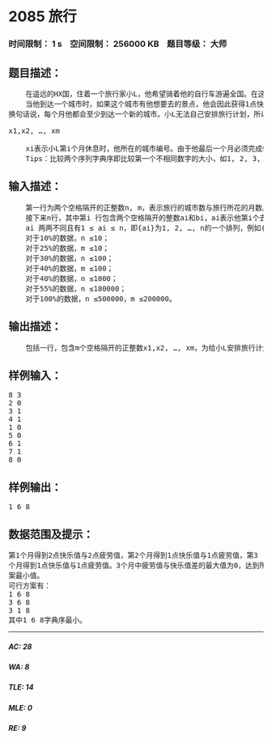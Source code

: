 # 2085 旅行   
### 时间限制： 1 s&nbsp;&nbsp;&nbsp;&nbsp;空间限制： 256000 KB&nbsp;&nbsp;&nbsp;&nbsp;题目等级： 大师  
## 题目描述：  

<pre>
    在遥远的HX国，住着一个旅行家小L，他希望骑着他的自行车游遍全国。在这个国家中，每个城市都有一个编号，共有n个城市，编号从1到n。有的城市没有小L想去的景点，而有的城市有且仅有一个小L想去的景点，所有城市都是这两种情况之一。小L非常热爱信息学，他编写程序给他的旅行安排了一条最短路线以到达所有他想去的景点（所以他旅行线路上城市编号是乱序的）：他第1个到达的城市编号为a1，第i 个到达的城市编号为ai，最后到达城市an结束这次旅行。小L希望用恰好m个月（m< n）的时间完成这次旅行，所以他需要制定一个理性的旅行计划。
    当他到达一个城市时，如果这个城市有他想要去的景点，他会因此获得1点快乐值；但是若到达的城市没有他想去的景点，他会因旅途的疲惫得到1点疲劳值。一个月的时间足够他游玩任意多个城市，但他也希望拿出一定时间来休息。他每个月总是在本月所达到的最后一个城市休息（但如果这个城市有景点，那么小L总会游玩完这个景点再休息）。当然，小L希望每个月都能有一定的旅行任务，即便这个月他所到达的城市中并没有他想去的景点，  
换句话说，每个月他都会至少到达一个新的城市。小L无法自己安排旅行计划，所以求助于你。你需要告诉他一个序列：  
  
x1,x2, …, xm  
  
    xi表示小L第i个月休息时，他所在的城市编号。由于他最后一个月必须完成他的旅行，所以xm肯定等于an。例如，设n = 5，m= 3，(a1, a2, a3, a4, a5) = (3, 2, 4, 1, 5)，(x1, x2, x3) = (2, 1, 5)，这意味着：第1个月先后到达3号和2号城市，并在2号城市休息；第2个月先后到达4号和1号城市，并在1号城市休息；第3个月到达5号城市，并在5号城市休息。这样的方案序列有很多种，设每种方案序列中的第i个月旅行中当月获得的快乐值与疲劳值的差的绝对值为di，设第k种方案序列中求出的d1, d2, …, dm这个m个值的最大值为ck，小L希望所选择的方案序列的ck在所有方案序列中是最小的。事实上，可能有多个方案序列的ck达到并列最小值。由于小L喜爱编程，他患上了一定的强迫症（虽然他自己认为他的强迫症让他炫的发黄），他希望给他的序列是这多个方案中字典序最小的。。  
    Tips：比较两个序列字典序即比较第一个不相同数字的大小，如1, 2, 3, 4 < 1, 2, 4, 3。
</pre>
  
  
## 输入描述：  

<pre>
    第一行为两个空格隔开的正整数n, m，表示旅行的城市数与旅行所花的月数。  
    接下来n行，其中第i 行包含两个空格隔开的整数ai和bi，ai表示他第i个去的城市编号；bi为0或1：如果bi为0，则表示城市ai没有小L想去的景点，若为1则表示城市ai有小L想去的景点。  
    ai 两两不同且有1 ≤ ai ≤ n，即{ai}为1, 2, …, n的一个排列，例如{2, 1, 3, 4, …, n}。  
    对于10%的数据，n ≤10；  
    对于25%的数据，m ≤10；  
    对于30%的数据，n ≤100；  
    对于40%的数据，m ≤100；  
    对于40%的数据，n ≤1000；  
    对于55%的数据，n ≤180000；  
    对于100%的数据，n ≤500000，m ≤200000。
</pre>
  
  
## 输出描述：  

<pre>
    包括一行，包含m个空格隔开的正整数x1,x2, …, xm，为给小L安排旅行计划对应的路线。
</pre>
  
  
## 样例输入：  

<pre>
8 3   
2 0  
3 1   
4 1   
1 0   
5 0   
6 1   
7 1   
8 0
</pre>
  
  
## 样例输出：  

<pre>
1 6 8
</pre>
  
  
## 数据范围及提示：  

<pre>
第1个月得到2点快乐值与2点疲劳值，第2个月得到1点快乐值与1点疲劳值，第3  
个月得到1点快乐值与1点疲劳值。3个月中疲劳值与快乐值差的最大值为0，达到所有方  
案最小值。  
可行方案有：  
1 6 8   
3 6 8   
3 1 8   
其中1 6 8字典序最小。
</pre>
  
  
***  

##### AC: 28  
##### WA: 8  
##### TLE: 14  
##### MLE: 0  
##### RE: 9  
